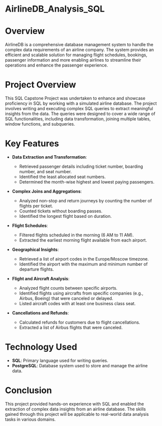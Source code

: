 # AirlineDB_Analysis_SQL
# Overview
AirlineDB is a comprehensive database management system to handle the complex data requirements of an airline company. The system provides an efficient and scalable solution for managing flight schedules, bookings, passenger information and more enabling airlines to streamline their operations and enhance the passenger experience.

# Project Overview
This SQL Capstone Project was undertaken to enhance and showcase proficiency in SQL by working with a simulated airline database. The project involves writing and executing complex SQL queries to extract meaningful insights from the data. The queries were designed to cover a wide range of SQL functionalities, including data transformation, joining multiple tables, window functions, and subqueries.

# Key Features
- **Data Extraction and Transformation**: 
  - Retrieved passenger details including ticket number, boarding number, and seat number.
  - Identified the least allocated seat numbers.
  - Determined the month-wise highest and lowest paying passengers.

- **Complex Joins and Aggregations**: 
  - Analyzed non-stop and return journeys by counting the number of flights per ticket.
  - Counted tickets without boarding passes.
  - Identified the longest flight based on duration.

- **Flight Schedules**:
  - Filtered flights scheduled in the morning (6 AM to 11 AM).
  - Extracted the earliest morning flight available from each airport.

- **Geographical Insights**:
  - Retrieved a list of airport codes in the Europe/Moscow timezone.
  - Identified the airport with the maximum and minimum number of departure flights.

- **Flight and Aircraft Analysis**:
  - Analyzed flight counts between specific airports.
  - Identified flights using aircrafts from specific companies (e.g., Airbus, Boeing) that were canceled or delayed.
  - Listed aircraft codes with at least one business class seat.

- **Cancellations and Refunds**:
  - Calculated refunds for customers due to flight cancellations.
  - Extracted a list of Airbus flights that were canceled.

# Technology Used
- **SQL**: Primary language used for writing queries.
- **PostgreSQL**: Database system used to store and manage the airline data.

# Conclusion
This project provided hands-on experience with SQL and enabled the extraction of complex data insights from an airline database. The skills gained through this project will be applicable to real-world data analysis tasks in various domains.
